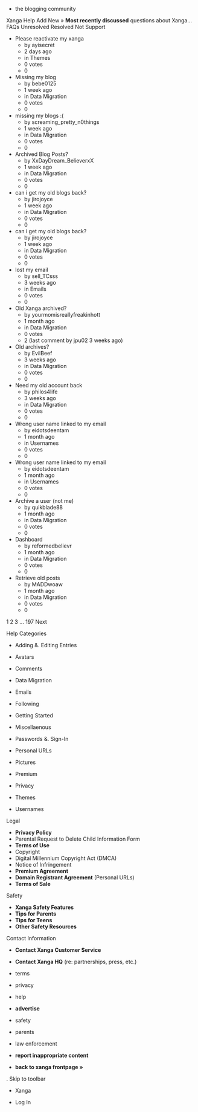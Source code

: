 *   the blogging community

Xanga Help Add New » **Most recently discussed** questions about Xanga… FAQs Unresolved Resolved Not Support

*   Please reactivate my xanga
    *   by ayisecret
    *   2 days ago
    *   in Themes
    *   0 votes
    *   0
*   Missing my blog
    *   by bebe0125
    *   1 week ago
    *   in Data Migration
    *   0 votes
    *   0
*   missing my blogs :(
    *   by screaming\_pretty\_n0things
    *   1 week ago
    *   in Data Migration
    *   0 votes
    *   0
*   Archived Blog Posts?
    *   by XxDayDream\_BelieverxX
    *   1 week ago
    *   in Data Migration
    *   0 votes
    *   0
*   can i get my old blogs back?
    *   by jirojoyce
    *   1 week ago
    *   in Data Migration
    *   0 votes
    *   0
*   can i get my old blogs back?
    *   by jirojoyce
    *   1 week ago
    *   in Data Migration
    *   0 votes
    *   0
*   lost my email
    *   by sell\_TCsss
    *   3 weeks ago
    *   in Emails
    *   0 votes
    *   0
*   Old Xanga archived?
    *   by yourmomisreallyfreakinhott
    *   1 month ago
    *   in Data Migration
    *   0 votes
    *   2 (last comment by jpu02 3 weeks ago)
*   Old archives?
    *   by EvilBeef
    *   3 weeks ago
    *   in Data Migration
    *   0 votes
    *   0
*   Need my old account back
    *   by philos4life
    *   3 weeks ago
    *   in Data Migration
    *   0 votes
    *   0
*   Wrong user name linked to my email
    *   by eidotsdeentam
    *   1 month ago
    *   in Usernames
    *   0 votes
    *   0
*   Wrong user name linked to my email
    *   by eidotsdeentam
    *   1 month ago
    *   in Usernames
    *   0 votes
    *   0
*   Archive a user (not me)
    *   by quikblade88
    *   1 month ago
    *   in Data Migration
    *   0 votes
    *   0
*   Dashboard
    *   by reformedbelievr
    *   1 month ago
    *   in Data Migration
    *   0 votes
    *   0
*   Retrieve old posts
    *   by MADDwoaw
    *   1 month ago
    *   in Data Migration
    *   0 votes
    *   0

1 2 3 ... 197 Next

Help Categories

*   Adding &. Editing Entries
*   Avatars
*   Comments
*   Data Migration
*   Emails
*   Following
*   Getting Started
*   Miscellaenous

*   Passwords &. Sign-In
*   Personal URLs
*   Pictures
*   Premium
*   Privacy
*   Themes
*   Usernames

Legal

*   **Privacy Policy**
*   Parental Request to Delete Child Information Form
*   **Terms of Use**
*   Copyright
*   Digital Millennium Copyright Act (DMCA)
*   Notice of Infringement
*   **Premium Agreement**
*   **Domain Registrant Agreement** (Personal URLs)
*   **Terms of Sale**

Safety

*   **Xanga Safety Features**
*   **Tips for Parents**
*   **Tips for Teens**
*   **Other Safety Resources**

Contact Information

*   **Contact Xanga Customer Service**
*   **Contact Xanga HQ** (re: partnerships, press, etc.)

*   terms
*   privacy
*   help
*   **advertise**

*   safety
*   parents
*   law enforcement
*   **report inappropriate content**

*   **back to xanga frontpage »**

<img src="http://pixel.quantserve.com/pixel/p-87h-iNOVooym2.gif" style="display: none" height="1" width="1" alt="Quantcast"/>. Skip to toolbar

*   Xanga

*   Log In